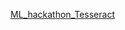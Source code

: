 [ML_hackathon_Tesseract](https://huggingface.co/spaces/YashMalviya16/ML_hackathon_Tesseract/blob/main/app.py)
